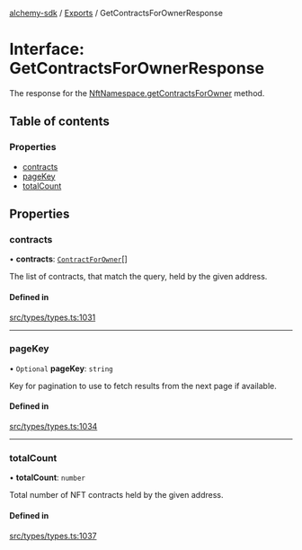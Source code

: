 [alchemy-sdk](../README.md) / [Exports](../modules.md) / GetContractsForOwnerResponse

# Interface: GetContractsForOwnerResponse

The response for the [NftNamespace.getContractsForOwner](../classes/NftNamespace.md#getcontractsforowner) method.

## Table of contents

### Properties

- [contracts](GetContractsForOwnerResponse.md#contracts)
- [pageKey](GetContractsForOwnerResponse.md#pagekey)
- [totalCount](GetContractsForOwnerResponse.md#totalcount)

## Properties

### contracts

• **contracts**: [`ContractForOwner`](ContractForOwner.md)[]

The list of contracts, that match the query, held by the given address.

#### Defined in

[src/types/types.ts:1031](https://github.com/alchemyplatform/alchemy-sdk-js/blob/4483414/src/types/types.ts#L1031)

___

### pageKey

• `Optional` **pageKey**: `string`

Key for pagination to use to fetch results from the next page if available.

#### Defined in

[src/types/types.ts:1034](https://github.com/alchemyplatform/alchemy-sdk-js/blob/4483414/src/types/types.ts#L1034)

___

### totalCount

• **totalCount**: `number`

Total number of NFT contracts held by the given address.

#### Defined in

[src/types/types.ts:1037](https://github.com/alchemyplatform/alchemy-sdk-js/blob/4483414/src/types/types.ts#L1037)
